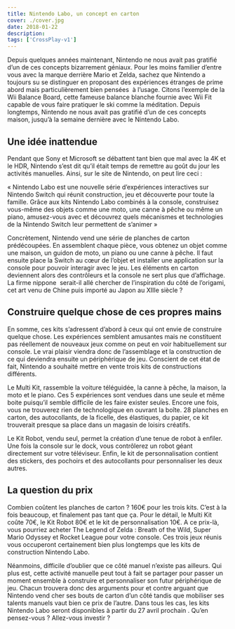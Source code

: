 ```yaml
---
title: Nintendo Labo, un concept en carton
cover: ./cover.jpg
date: 2018-01-22
description: 
tags: ['CrossPlay-v1']
---
```

Depuis quelques années maintenant, Nintendo ne nous avait pas gratifié d’un de ces concepts bizarrement géniaux. Pour les moins familier d’entre vous avec la marque derrière Mario et Zelda, sachez que Nintendo a toujours su se distinguer en proposant des expériences étranges de prime abord mais particulièrement bien pensées  à l’usage. Citons l’exemple de la Wii Balance Board, cette fameuse balance blanche fournie avec Wii Fit capable de vous faire pratiquer le ski comme la méditation. Depuis longtemps, Nintendo ne nous avait pas gratifié d’un de ces concepts maison, jusqu’à la semaine dernière avec le Nintendo Labo.

## Une idée inattendue
Pendant que Sony et Microsoft se débattent tant bien que mal avec la 4K et le HDR, Nintendo s’est dit qu’il était temps de remettre au goût du jour les activités manuelles. Ainsi, sur le site de Nintendo, on peut lire ceci :

« Nintendo Labo est une nouvelle série d’expériences interactives sur Nintendo Switch qui réunit construction, jeu et découverte pour toute la famille. Grâce aux kits Nintendo Labo combinés à la console, construisez vous-même des objets comme une moto, une canne à pêche ou même un piano, amusez-vous avec et découvrez quels mécanismes et technologies de la Nintendo Switch leur permettent de s’animer »

Concrètement, Nintendo vend une série de planches de carton prédécoupées. En assemblent chaque pièce, vous obtenez un objet comme une maison, un guidon de moto, un piano ou une canne à pêche. Il faut ensuite place la Switch au cœur de l’objet et installer une application sur la console pour pouvoir interagir avec le jeu. Les éléments en carton deviennent alors des contrôleurs et la console ne sert plus que d’affichage. La firme nippone  serait-il allé chercher de l’inspiration du côté de l’origami, cet art venu de Chine puis importé au Japon au XIIIe siècle ?

## Construire quelque chose de ces propres mains
En somme, ces kits s’adressent d’abord à ceux qui ont envie de construire quelque chose. Les expériences semblent amusantes mais ne constituent pas réellement de nouveaux jeux comme on peut en voir habituellement sur console. Le vrai plaisir viendra donc de l’assemblage et la construction de ce qui deviendra ensuite un périphérique de jeu. Conscient de cet état de fait, Nintendo a souhaité mettre en vente trois kits de constructions différents.

Le Multi Kit, rassemble la voiture téléguidée, la canne à pêche, la maison, la moto et le piano. Ces 5 expériences sont vendues dans une seule et même boite puisqu’il semble difficile de les faire exister seules. Encore une fois, vous ne trouverez rien de technologique en ouvrant la boîte. 28 planches en carton, des autocollants, de la ficelle, des élastiques, du papier, ce kit trouverait presque sa place dans un magasin de loisirs créatifs.

Le Kit Robot, vendu seul, permet la création d’une tenue de robot à enfiler. Une fois la console sur le dock, vous contrôlerez un robot géant directement sur votre téléviseur. Enfin, le kit de personnalisation contient des stickers, des pochoirs et des autocollants pour personnaliser les deux autres.

## La question du prix
Combien coûtent les planches de carton ? 160€ pour les trois kits. C’est à la fois beaucoup, et finalement pas tant que ça. Pour le détail, le Multi Kit coûte 70€, le Kit Robot 80€ et le kit de personnalisation 10€. A ce prix-là, vous pourriez acheter The Legend of Zelda : Breath of the Wild, Super Mario Odyssey et Rocket League pour votre console. Ces trois jeux réunis vous occuperont certainement bien plus longtemps que les kits de construction Nintendo Labo.

Néanmoins, difficile d’oublier que ce côté manuel n’existe pas ailleurs. Qui plus est, cette activité manuelle peut tout à fait se partager pour passer un moment ensemble à construire et personnaliser son futur périphérique de jeu. Chacun trouvera donc des arguments pour et contre arguant que Nintendo vend cher ses bouts de carton d’un côté tandis que mobiliser ses talents manuels vaut bien ce prix de l’autre. Dans tous les cas, les kits Nintendo Labo seront disponibles à partir du 27 avril prochain . Qu’en pensez-vous ? Allez-vous investir ?

